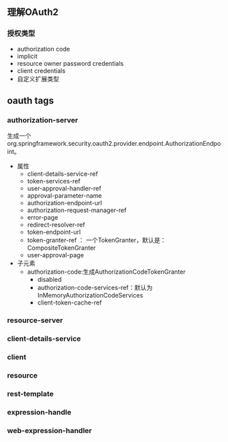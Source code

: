 ## 理解OAuth2
### 授权类型
* authorization code
* implicit
* resource owner password credentials
* client credentials
* 自定义扩展类型


## oauth tags
### authorization-server
生成一个org.springframework.security.oauth2.provider.endpoint.AuthorizationEndpoint。
* 属性
    * client-details-service-ref
    * token-services-ref
    * user-approval-handler-ref
    * approval-parameter-name
    * authorization-endpoint-url
    * authorization-request-manager-ref
    * error-page
    * redirect-resolver-ref
    * token-endpoint-url
    * token-granter-ref ： 一个TokenGranter，默认是：CompositeTokenGranter
    * user-approval-page
* 子元素
    * authorization-code:生成AuthorizationCodeTokenGranter
        * disabled
        * authorization-code-services-ref：默认为InMemoryAuthorizationCodeServices
        * client-token-cache-ref

### resource-server
### client-details-service
### client
### resource
### rest-template
### expression-handle
### web-expression-handler